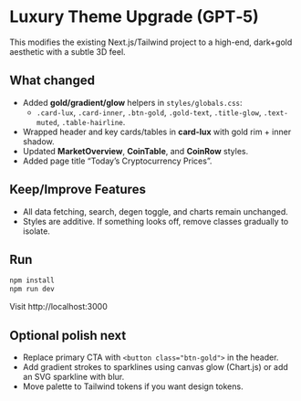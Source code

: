 # Luxury Theme Upgrade (GPT‑5)

This modifies the existing Next.js/Tailwind project to a high-end, dark+gold aesthetic with a subtle 3D feel.

## What changed
- Added **gold/gradient/glow** helpers in `styles/globals.css`:
  - `.card-lux`, `.card-inner`, `.btn-gold`, `.gold-text`, `.title-glow`, `.text-muted`, `.table-hairline`.
- Wrapped header and key cards/tables in **card-lux** with gold rim + inner shadow.
- Updated **MarketOverview**, **CoinTable**, and **CoinRow** styles.
- Added page title “Today’s Cryptocurrency Prices”.

## Keep/Improve Features
- All data fetching, search, degen toggle, and charts remain unchanged.
- Styles are additive. If something looks off, remove classes gradually to isolate.

## Run
```bash
npm install
npm run dev
```
Visit http://localhost:3000

## Optional polish next
- Replace primary CTA with `<button class="btn-gold">` in the header.
- Add gradient strokes to sparklines using canvas glow (Chart.js) or add an SVG sparkline with blur.
- Move palette to Tailwind tokens if you want design tokens.